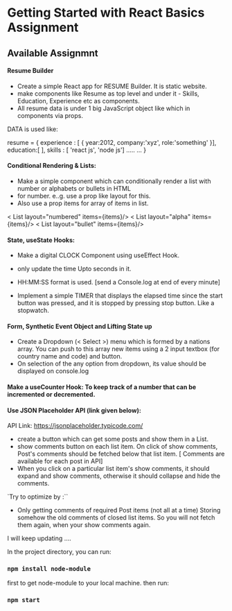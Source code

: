 # Getting Started with React Basics Assignment



## Available Assignmnt

#### Resume Builder

+ Create a simple React app for RESUME Builder. It is static website. 
+ make components like Resume as top level and under it - Skills, Education, Experience etc as components. 
+ All resume data is  under 1 big JavaScript object like which in components via props. 
<!-- + You can fix the number of items in Skills, Education, Experience or any section. Example you can say that only 3 experience items is allowed. -->
DATA is used like:

 resume = {
    experience : [ { year:2012, company:'xyz', role:'something' }],
    education:[ ],
    skills : [ 'react js', 'node js']
    .....
    ...
    }

#### Conditional Rendering & Lists:

+ Make a simple component which can conditionally render a list with number or alphabets or bullets in HTML 
+ for number. e..g. use a prop like layout for this. 
+ Also use a prop items for array of items in list.

< List layout="numbered" items={items}/> 
< List layout="alpha"  items={items}/> 
< List layout="bullet"   items={items}/>

#### State, useState Hooks:

+ Make a digital CLOCK Component using useEffect Hook. 
+ only update the time Upto seconds in it. 

+ HH:MM:SS format is used. [send a Console.log at end of every minute]
+ Implement a simple TIMER that displays the elapsed time since the start button was pressed, and it is stopped by pressing stop button. Like a stopwatch.

#### Form, Synthetic Event Object and Lifting State up

+ Create a Dropdown (< Select >) menu which is formed by a nations array. You can push to this array new items using a 2 input textbox (for country name and code) and button. 
+ On selection of the any option from dropdown, its value should be displayed on console.log

#### Make a useCounter Hook: To keep track of a number that can be incremented or decremented.

#### Use JSON Placeholder API (link given below):

API Link: https://jsonplaceholder.typicode.com/

+ create a button which can get some posts and show them in a List.
+ show comments button on each list item. On click of show comments, Post's comments should be fetched below that list item. [ Comments are available for each post in API]
+ When you click on a particular list item's show comments, it should expand and show comments, otherwise it should collapse and hide the comments.

`Try to optimize by :``

- Only getting comments of required Post items (not all at a time)
Storing somehow the old comments of closed list items. So you will not fetch them again, when your show comments again.



I will keep updating ....

In the project directory, you can run:

### `npm install node-module` 

first to get node-module to your local machine. then run:

### `npm start`


